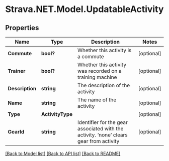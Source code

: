 # Strava.NET.Model.UpdatableActivity
## Properties

Name | Type | Description | Notes
------------ | ------------- | ------------- | -------------
**Commute** | **bool?** | Whether this activity is a commute | [optional] 
**Trainer** | **bool?** | Whether this activity was recorded on a training machine | [optional] 
**Description** | **string** | The description of the activity | [optional] 
**Name** | **string** | The name of the activity | [optional] 
**Type** | **ActivityType** |  | [optional] 
**GearId** | **string** | Identifier for the gear associated with the activity. ‘none’ clears gear from activity | [optional] 

[[Back to Model list]](../README.md#documentation-for-models) [[Back to API list]](../README.md#documentation-for-api-endpoints) [[Back to README]](../README.md)


